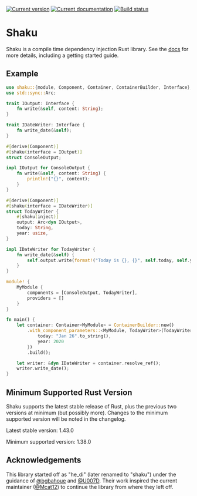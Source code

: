 [![Current version][crate-badge]][crates-io]
[![Current documentation][doc-badge]][docs]
[![Build status][build-badge]][builds]

# Shaku

Shaku is a compile time dependency injection Rust library. See the [docs] for
more details, including a getting started guide.

## Example
```rust
use shaku::{module, Component, Container, ContainerBuilder, Interface};
use std::sync::Arc;

trait IOutput: Interface {
    fn write(&self, content: String);
}

trait IDateWriter: Interface {
    fn write_date(&self);
}

#[derive(Component)]
#[shaku(interface = IOutput)]
struct ConsoleOutput;

impl IOutput for ConsoleOutput {
    fn write(&self, content: String) {
        println!("{}", content);
    }
}

#[derive(Component)]
#[shaku(interface = IDateWriter)]
struct TodayWriter {
    #[shaku(inject)]
    output: Arc<dyn IOutput>,
    today: String,
    year: usize,
}

impl IDateWriter for TodayWriter {
    fn write_date(&self) {
        self.output.write(format!("Today is {}, {}", self.today, self.year));
    }
}

module! {
    MyModule {
        components = [ConsoleOutput, TodayWriter],
        providers = []
    }
}

fn main() {
    let container: Container<MyModule> = ContainerBuilder::new()
        .with_component_parameters::<MyModule, TodayWriter>(TodayWriterParameters {
            today: "Jan 26".to_string(),
            year: 2020
        })
        .build();

    let writer: &dyn IDateWriter = container.resolve_ref();
    writer.write_date();
}
```

## Minimum Supported Rust Version
Shaku supports the latest stable release of Rust, plus the previous two versions
at minimum (but possibly more). Changes to the minimum supported version will be
noted in the changelog.

Latest stable version: 1.43.0

Minimum supported version: 1.38.0

## Acknowledgements
This library started off as "he_di" (later renamed to "shaku") under the
guidance of [@bgbahoue] and [@U007D]. Their work inspired the current maintainer
([@Mcat12]) to continue the library from where they left off.

[crates-io]: https://crates.io/crates/shaku
[docs]: https://docs.rs/shaku
[builds]: https://circleci.com/gh/Mcat12/shaku
[crate-badge]: https://img.shields.io/crates/v/shaku.svg
[doc-badge]: https://docs.rs/shaku/badge.svg
[build-badge]: https://circleci.com/gh/Mcat12/shaku.svg?style=shield
[@bgbahoue]: https://github.com/bgbahoue
[@U007D]: https://github.com/U007D
[@Mcat12]: https://github.com/Mcat12
